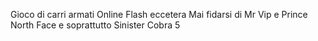 Gioco di carri armati Online Flash eccetera
Mai fidarsi di Mr Vip e Prince North Face e soprattutto Sinister Cobra 5

